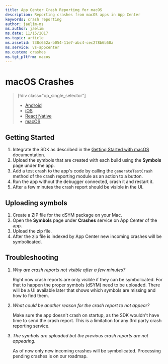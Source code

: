 ```yaml
---
title: App Center Crash Reporting for macOS
description: Reporting crashes from macOS apps in App Center
keywords: crash reporting
author: jaelim-ms
ms.author: jaelim
ms.date: 11/15/2017
ms.topic: article
ms.assetid: 738c652a-b054-11e7-abc4-cec278b6b50a
ms.service: vs-appcenter
ms.custom: crashes
ms.tgt_pltfrm: macos
---
```


# macOS Crashes

> [!div class="op_single_selector"]
> * [Android](android.md)
> * [iOS](ios.md)
> * [React Native](react-native.md)
> * [macOS](macos.md)

## Getting Started

1. Integrate the SDK as described in the [Getting Started with macOS](~/sdk/getting-started/macos.md) documentation.
2. Upload the symbols that are created with each build using the **Symbols** page under the app.
3. Add a test crash to the app's code by calling the `generateTestCrash` method of the crash reporting module as an action to a button.
4. Run the app without the debugger connected, crash it and restart it.
5. After a few minutes the crash report should be visible in the UI.

## Uploading symbols

1. Create a ZIP file for the dSYM package on your Mac.
2. Open the **Symbols** page under **Crashes** service on App Center of the app.
3. Upload the zip file.
4. After the zip file is indexed by App Center new incoming crashes will be symbolicated.

## Troubleshooting

1. *Why are crash reports not visible after a few minutes?*

    Right now crash reports are only visible if they can be symbolicated. For that to happen the proper symbols (dSYM) need to be uploaded. There will be a UI available later that shows which symbols are missing and how to find them.

2. *What could be another reason for the crash report to not appear?*

    Make sure the app doesn't crash on startup, as the SDK wouldn't have time to send the crash report. This is a limitation for any 3rd party crash reporting service.

3. *The symbols are uploaded but the previous crash reports are not appearing.*

    As of now only new incoming crashes will be symbolicated. Processing pending crashes is on our roadmap.
